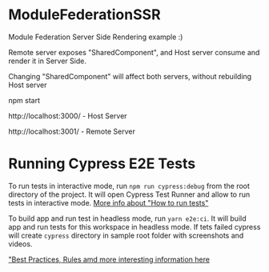 # ModuleFederationSSR

Module Federation Server Side Rendering example :)

Remote server exposes "SharedComponent",
and Host server consume and render it in Server Side.

Changing "SharedComponent" will affect both servers, without rebuilding Host server

npm start

http://localhost:3000/ - Host Server

http://localhost:3001/ - Remote Server

# Running Cypress E2E Tests

To run tests in interactive mode, run `npm run cypress:debug` from the root directory of the project. It will open Cypress Test Runner and allow to run tests in interactive mode. [More info about "How to run tests"](../../cypress/README.md#how-to-run-tests)

To build app and run test in headless mode, run `yarn e2e:ci`. It will build app and run tests for this workspace in headless mode. If tets failed cypress will create `cypress` directory in sample root folder with screenshots and videos.

["Best Practices, Rules amd more interesting information here](../../cypress/README.md)
